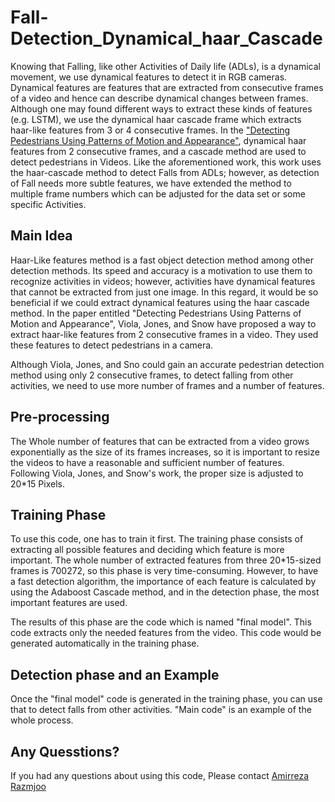# Fall-Detection_Dynamical_haar_Cascade
Knowing that Falling, like other Activities of Daily life (ADLs), is a dynamical movement, we use dynamical features to detect it in RGB cameras. Dynamical features are features that are extracted from consecutive frames of a video and hence can describe dynamical changes between frames. Although one may found different ways to extract these kinds of features (e.g. LSTM), we use the dynamical haar cascade frame which extracts haar-like features from 3 or 4 consecutive frames. In the ["Detecting Pedestrians Using Patterns of
Motion and Appearance"](https://ieeexplore.ieee.org/document/1238422), dynamical haar features from 2 consecutive frames, and a cascade method are used to detect pedestrians in Videos. Like the aforementioned work, this work uses the haar-cascade method to detect Falls from ADLs; however, as detection of Fall needs more subtle features, we have extended the method to multiple frame numbers which can be adjusted for the data set or some specific Activities.

## Main Idea
Haar-Like features method is a fast object detection method among other detection methods. Its speed and accuracy is a motivation to use them to recognize activities in videos; however, activities have dynamical features that cannot be extracted from just one image. In this regard, it would be so beneficial if we could extract dynamical features using the haar cascade method. In the paper entitled "Detecting Pedestrians Using Patterns of
Motion and Appearance", Viola, Jones, and Snow have proposed a way to extract haar-like features from 2 consecutive frames in a video. They used these features to detect pedestrians in a camera. 

Although Viola, Jones, and Sno could gain an accurate pedestrian detection method using only 2 consecutive frames, to detect falling from other activities, we need to use more number of frames and a number of features. 

## Pre-processing

The Whole number of features that can be extracted from a video grows exponentially as the size of its frames increases, so it is important to resize the videos to have a reasonable and sufficient number of features. Following Viola, Jones, and Snow's work, the proper size is adjusted to 20*15 Pixels. 


## Training Phase
To use this code, one has to train it first. The training phase consists of extracting all possible features and deciding which feature is more important. The whole number of extracted features from three 20*15-sized frames is 700272, so this phase is very time-consuming. However, to have a fast detection algorithm, the importance of each feature is calculated by using the Adaboost Cascade method, and in the detection phase, the most important features are used. 

The results of this phase are the code which is named "final model". This code extracts only the needed features from the video. This code would be generated automatically in the training phase. 

## Detection phase and an Example
Once the "final model" code is generated in the training phase, you can use that to detect falls from other activities. "Main code" is an example of the whole process. 
 
 ## Any Quesstions?
 If you had any questions about using this code, Please contact [Amirreza Razmjoo](mailto:amirreza.razmjoo@gmail.com?subject=[GitHub]%20Fall%20Detection%20Using%20Haar%20Features )
